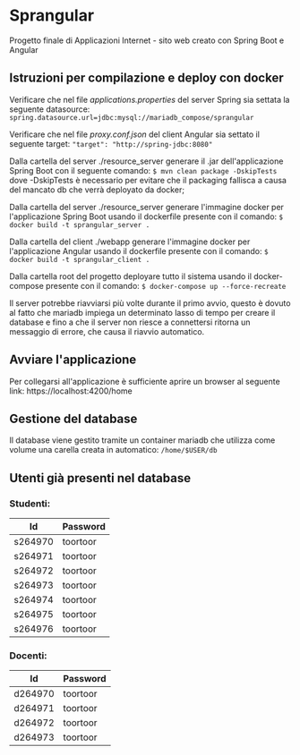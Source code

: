 # Sprangular

Progetto finale di Applicazioni Internet - sito web creato con Spring Boot e Angular

## Istruzioni per compilazione e deploy con docker

Verificare che nel file *applications.properties* del server Spring sia settata la seguente datasource:
```spring.datasource.url=jdbc:mysql://mariadb_compose/sprangular```

Verificare che nel file *proxy.conf.json* del client Angular sia settato il seguente target:
```"target": "http://spring-jdbc:8080"```

Dalla cartella del server ./resource_server generare il .jar dell'applicazione Spring Boot con il seguente comando: 
```$ mvn clean package -DskipTests``` 
dove -DskipTests è necessario per evitare che il packaging fallisca a causa del mancato db che verrà deployato da docker;

Dalla cartella del server ./resource_server generare l'immagine docker per l'applicazione Spring Boot usando il dockerfile presente con il comando:
```$ docker build -t sprangular_server .```

Dalla cartella del client ./webapp generare l'immagine docker per l'applicazione Angular usando il dockerfile presente con il comando:
```$ docker build -t sprangular_client .```

Dalla cartella root del progetto deployare tutto il sistema usando il docker-compose presente con il comando:
```$ docker-compose up --force-recreate```

Il server potrebbe riavviarsi più volte durante il primo avvio, questo è dovuto al fatto che mariadb impiega un determinato lasso di tempo per creare il database e fino a che il server non riesce a connettersi ritorna un messaggio di errore, che causa il riavvio automatico. 

## Avviare l'applicazione

Per collegarsi all'applicazione è sufficiente aprire un browser al seguente link: https://localhost:4200/home

## Gestione del database

Il database viene gestito tramite un container mariadb che utilizza come volume una carella creata in automatico: ```/home/$USER/db```

## Utenti già presenti nel database

### Studenti:

| Id | Password |
| --- | ----------- |
| s264970 | toortoor |
| s264971 | toortoor |
| s264972 | toortoor |
| s264973 | toortoor |
| s264974 | toortoor |
| s264975 | toortoor |
| s264976 | toortoor |

### Docenti:

| Id | Password |
| --- | ----------- |
| d264970 | toortoor |
| d264971 | toortoor |
| d264972 | toortoor |
| d264973 | toortoor |
